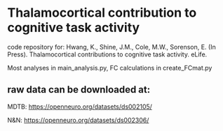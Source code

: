 # Thalamocortical contribution to cognitive task activity

code repository for: Hwang, K., Shine, J.M., Cole, M.W., Sorenson, E. (In Press). Thalamocortical contributions to cognitive task activity. eLife.

Most analyses in main_analysis.py, FC calculations in create_FCmat.py

## raw data can be downloaded at:

MDTB: https://openneuro.org/datasets/ds002105/

N&N: https://openneuro.org/datasets/ds002306/

